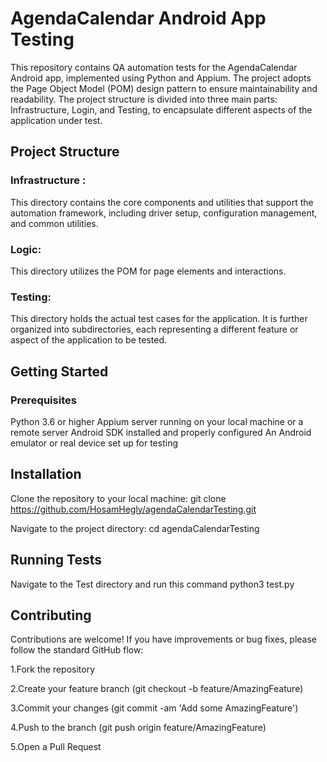# AgendaCalendar Android App Testing
This repository contains QA automation tests for the AgendaCalendar Android app, implemented using Python and Appium. The project adopts the Page Object Model (POM) design pattern to ensure maintainability and readability. The project structure is divided into three main parts: Infrastructure, Login, and Testing, to encapsulate different aspects of the application under test.

## Project Structure
### Infrastructure : 
This directory contains the core components and utilities that support the automation framework, including driver setup, configuration management, and common utilities.

### Logic: 
This directory utilizes the POM for page elements and interactions.

### Testing: 
This directory holds the actual test cases for the application. It is further organized into subdirectories, each representing a different feature or aspect of the application to be tested.

## Getting Started
### Prerequisites
Python 3.6 or higher
Appium server running on your local machine or a remote server
Android SDK installed and properly configured
An Android emulator or real device set up for testing

## Installation
Clone the repository to your local machine:
git clone https://github.com/HosamHegly/agendaCalendarTesting.git

Navigate to the project directory:
cd agendaCalendarTesting

## Running Tests
Navigate to the Test directory and run this command
python3 test.py

## Contributing
Contributions are welcome! If you have improvements or bug fixes, please follow the standard GitHub flow:

1.Fork the repository

2.Create your feature branch (git checkout -b feature/AmazingFeature)

3.Commit your changes (git commit -am 'Add some AmazingFeature')

4.Push to the branch (git push origin feature/AmazingFeature)

5.Open a Pull Request
